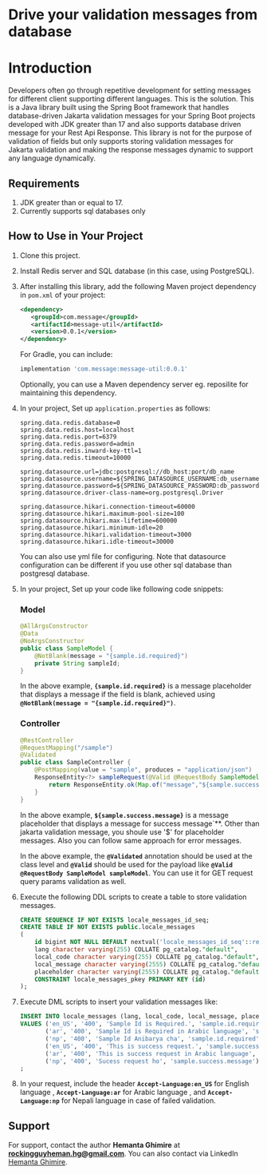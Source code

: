 # **Drive your validation messages from database**

# Introduction
Developers often go through repetitive development for setting messages for different client supporting different languages. This is the solution.
This is a Java library built using the Spring Boot framework that handles database-driven Jakarta validation messages  for your Spring Boot projects developed 
with JDK greater than 17 and also supports database driven message for your Rest Api Response. This library is not for the purpose of validation of fields but 
only supports storing validation messages for Jakarta validation and 
making the response messages dynamic to support any language dynamically.

## Requirements

1. JDK greater than or equal to 17.
2. Currently supports sql databases only

## How to Use in Your Project

1. Clone this project.

2. Install Redis server and SQL database (in this case, using PostgreSQL).

3. After installing this library, add the following Maven project dependency in `pom.xml` of your project:

    ```xml
    <dependency>
       <groupId>com.message</groupId>
       <artifactId>message-util</artifactId>
       <version>0.0.1</version>
    </dependency>
    ```

   For Gradle, you can include:

    ```gradle
    implementation 'com.message:message-util:0.0.1'
    ```

   Optionally, you can use a Maven dependency server eg. reposilite for maintaining this dependency.


4. In your project, Set up `application.properties` as follows:

    ```properties
    spring.data.redis.database=0
    spring.data.redis.host=localhost
    spring.data.redis.port=6379
    spring.data.redis.password=admin
    spring.data.redis.inward-key-ttl=1
    spring.data.redis.timeout=10000
    
    spring.datasource.url=jdbc:postgresql://db_host:port/db_name
    spring.datasource.username=${SPRING_DATASOURCE_USERNAME:db_username}
    spring.datasource.password=${SPRING_DATASOURCE_PASSWORD:db_password}
    spring.datasource.driver-class-name=org.postgresql.Driver

    spring.datasource.hikari.connection-timeout=60000
    spring.datasource.hikari.maximum-pool-size=100
    spring.datasource.hikari.max-lifetime=600000
    spring.datasource.hikari.minimum-idle=20
    spring.datasource.hikari.validation-timeout=3000
    spring.datasource.hikari.idle-timeout=30000
    ```
   You can also use yml file for configuring.
   Note that datasource configuration can be different if you use other sql database than postgresql database.


5. In your project, Set up your code like following code snippets:

   ### Model

    ```java
    @AllArgsConstructor
    @Data
    @NoArgsConstructor
    public class SampleModel {
        @NotBlank(message = "{sample.id.required}")
        private String sampleId;
    }
    ```

   In the above example, **`{sample.id.required}`** is a message placeholder that displays a message if the field is blank, achieved using **`@NotBlank(message = "{sample.id.required}")`**.

   ### Controller

    ```java
    @RestController
    @RequestMapping("/sample")
    @Validated
    public class SampleController {
        @PostMapping(value = "sample", produces = "application/json")
        ResponseEntity<?> sampleRequest(@Valid @RequestBody SampleModel sampleModel) {
            return ResponseEntity.ok(Map.of("message","${sample.success.message}")).build();
        }
    }
   
    ```
   In the above example, **`${sample.success.message}`** is a message placeholder that displays a message for success message`**.
   Other than jakarta validation message, you shoule use '$' for placeholder messages.
   Also you can follow same approach for error messages.

   In the above example, the **`@Validated`** annotation should be used at the class level 
   and **`@Valid`** should be used for the payload like **`@Valid @RequestBody SampleModel sampleModel`**. 
   You can use it for GET request query params validation as well.


6. Execute the following DDL scripts to create a table to store validation messages.

    ```sql
    CREATE SEQUENCE IF NOT EXISTS locale_messages_id_seq;
    CREATE TABLE IF NOT EXISTS public.locale_messages
    (
        id bigint NOT NULL DEFAULT nextval('locale_messages_id_seq'::regclass),
        lang character varying(255) COLLATE pg_catalog."default",
        local_code character varying(255) COLLATE pg_catalog."default",
        local_message character varying(2555) COLLATE pg_catalog."default",
        placeholder character varying(2555) COLLATE pg_catalog."default",
        CONSTRAINT locale_messages_pkey PRIMARY KEY (id)
    );
    ```

7. Execute DML scripts to insert your validation messages like:

    ```sql
    INSERT INTO locale_messages (lang, local_code, local_message, placeholder)
    VALUES ('en_US', '400', 'Sample Id is Required.', 'sample.id.required'),
           ('ar', '400', 'Sample Id is Required in Arabic language', 'sample.id.required'),
           ('np', '400', 'Sample Id Anibarya cha', 'sample.id.required')
           ('en_US', '400', 'This is success request.', 'sample.success.message'),
           ('ar', '400', 'This is success request in Arabic language', 'sample.success.message'),
           ('np', '400', 'Sucess request ho', 'sample.success.message')
   ;
    ```


8. In your request, include the header **`Accept-Language:en_US`** for English language , **`Accept-Language:ar`** for Arabic language , and **`Accept-Language:np`** for Nepali language in case of failed validation.

## Support

For support, contact the author **Hemanta Ghimire** at **rockingguyheman.hg@gmail.com**. You can also contact via LinkedIn [Hemanta Ghimire](https://www.linkedin.com/in/hemanta-ghimire-23b7a4135/).
